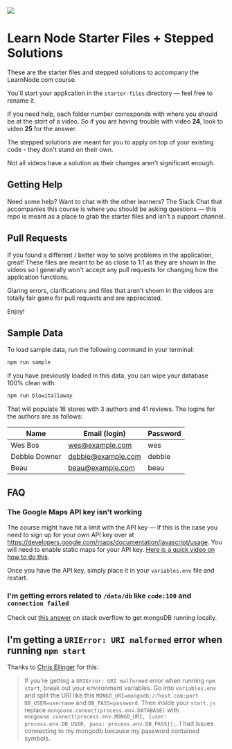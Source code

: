 [![](http://wes.io/kH9O/wowwwwwwwww.jpg)](https://LearnNode.com)

# Learn Node Starter Files + Stepped Solutions

These are the starter files and stepped solutions to accompany the LearnNode.com course.

You'll start your application in the `starter-files` directory — feel free to rename it.

If you need help, each folder number corresponds with where you should be at the *start* of a video. So if you are having trouble with video **24**, look to video **25** for the answer.

The stepped solutions are meant for you to apply on top of your existing code - they don't stand on their own.

Not all videos have a solution as their changes aren't significant enough.

## Getting Help

Need some help? Want to chat with the other learners? The Slack Chat that accompanies this course is where you should be asking questions — this repo is meant as a place to grab the starter files and isn't a support channel.

## Pull Requests

If you found a different / better way to solve problems in the application, great! These files are meant to be as close to 1:1 as they are shown in the videos so I generally won't accept any pull requests for changing how the application functions.

Glaring errors, clarifications and files that aren't shown in the videos are totally fair game for pull requests and are appreciated.

Enjoy!

## Sample Data

To load sample data, run the following command in your terminal:

```bash
npm run sample
```

If you have previously loaded in this data, you can wipe your database 100% clean with:

```bash
npm run blowitallaway
```

That will populate 16 stores with 3 authors and 41 reviews. The logins for the authors are as follows:

|Name|Email (login)|Password|
|---|---|---|
|Wes Bos|wes@example.com|wes|
|Debbie Downer|debbie@example.com|debbie|
|Beau|beau@example.com|beau|

## FAQ

### The Google Maps API key isn't working

The course might have hit a limit with the API key — if this is the case you need to sign up for your own API key over at <https://developers.google.com/maps/documentation/javascript/usage>. You will need to enable static maps for your API key. [Here is a quick video on how to do this](http://wes.io/khGn).

Once you have the API key, simply place it in your `variables.env` file and restart.

### I'm getting errors related to `/data/db` like `code:100` and `connection failed`

Check out [this answer](https://stackoverflow.com/questions/7948789/mongodb-mongod-complains-that-there-is-no-data-db-folder#answer-7948986) on stack overflow to get mongoDB running locally.

## I'm getting a `URIError: URI malformed` error when running `npm start`

Thanks to [Chris Ellinger](https://twitter.com/devoidofgenius) for this:

> If you’re getting a `URIError: URI malformed` error when running `npm start`, break out your environment variables. Go into `variables.env` and split the URI like this `MONGO_URI=mongodb://host.com:port` `DB_USER=username` and `DB_PASS=password`. Then inside your `start.js` replace `mongoose.connect(process.env.DATABASE)` with `mongoose.connect(process.env.MONGO_URI, {user: process.env.DB_USER, pass: process.env.DB_PASS});`. I had issues connecting to my mongodb because my password contained symbols.
